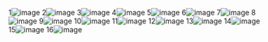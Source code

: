 1![image](https://user-images.githubusercontent.com/122252787/217703912-d40d3374-c267-4a40-b10b-f94614ff7ff1.png)
2![image](https://user-images.githubusercontent.com/122252787/217441663-703bc390-60ce-4342-a098-eebafc20895f.png)
3![image](https://user-images.githubusercontent.com/122252787/217441991-34389d1e-e1b4-4eff-a792-5232530d21c3.png)
4![image](https://user-images.githubusercontent.com/122252787/217442198-e6f35382-ef85-42ca-aa5a-b58426be7183.png)
5![image](https://user-images.githubusercontent.com/122252787/217442867-08a92b77-ed5a-4875-ae16-b516c2a8b2b7.png)
6![image](https://user-images.githubusercontent.com/122252787/217445023-94d9bd0a-ec9c-4f04-82ca-f504be25cf48.png)
7![image](https://user-images.githubusercontent.com/122252787/217446858-efadf31f-21c2-44d0-a6b1-2452b14765f4.png)
8![image](https://user-images.githubusercontent.com/122252787/217465617-f713c404-2ac5-4cc4-a376-e32a7d5bf646.png)
9![image](https://user-images.githubusercontent.com/122252787/217466827-5aa0e7af-91b7-4dc6-b6c0-63cb21ff0bd1.png)
10![image](https://user-images.githubusercontent.com/122252787/217467215-c3f58ea4-a604-4bfa-84a6-772c14d7018b.png)
11![image](https://user-images.githubusercontent.com/122252787/217470119-900129bf-046a-46b0-87c4-62bc9b1cbbe6.png)
12![image](https://user-images.githubusercontent.com/122252787/217473832-2d988329-24e5-482e-8ee2-38e1685203bf.png)
13![image](https://user-images.githubusercontent.com/122252787/217475718-13733db4-a52e-4873-9ca0-7b45effa7d3c.png)
14![image](https://user-images.githubusercontent.com/122252787/217476468-c46d2010-1d3f-4f65-80f2-78732e1fd25a.png)
15![image](https://user-images.githubusercontent.com/122252787/217476977-6e4504e7-57f9-4abb-9285-b7df3f4eb3ae.png)
16![image](https://user-images.githubusercontent.com/122252787/217477581-6adb2550-9db7-46cf-9b4f-48520d4f0e23.png)

